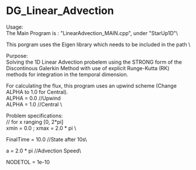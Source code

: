 # DG_Linear_Advection

Usage:\
The Main Program is : "LinearAdvection_MAIN.cpp", under "StarUp1D"\

This porgram uses the Eigen library which needs to be included in the path \

Purpose:\
Solving the 1D Linear Advection probelem using the STRONG form of the Discontinous Galerkin Method with use of explicit
Runge-Kutta (RK) methods for integration in the temporal dimension.

For calculating the flux, this program uses an upwind scheme (Change ALPHA to 1.0 for Central).\
ALPHA = 0.0 //Upwind\
ALPHA = 1.0 //Central \

Problem specifications:\
// for x ranging [0, 2*pi]\
xmin = 0.0 ; xmax = 2.0 * pi  \

FinalTime = 10.0 //State after 10s\

a = 2.0 * pi     //Advection Speed\

NODETOL = 1e-10
